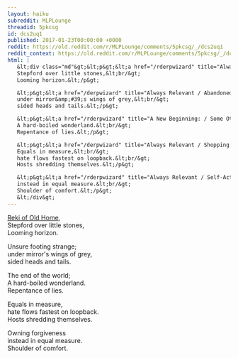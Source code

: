 ```yaml
---
layout: haiku
subreddit: MLPLounge
threadid: 5pkcsg
id: dcs2uq1
published: 2017-01-23T00:00:00 +0000
reddit: https://old.reddit.com/r/MLPLounge/comments/5pkcsg/_/dcs2uq1
reddit_context: https://old.reddit.com/r/MLPLounge/comments/5pkcsg/_/dcs2uq1?context=3
html: |
   &lt;div class="md"&gt;&lt;p&gt;&lt;a href="/rderpwizard" title="Always Relevant / Black-Tempered Feathers Stretching / Over Sin And Bones"&gt;&lt;/a&gt; &lt;a href="http://tvtropes.org/pmwiki/pmwiki.php/Anime/HaibaneRenmei"&gt;Reki of Old Home&lt;/a&gt;,&lt;br/&gt;
   Stepford over little stones,&lt;br/&gt;
   Looming horizon.&lt;/p&gt;

   &lt;p&gt;&lt;a href="/derpwizard" title="Always Relevant / Abandoned Mare Factory: / Dreams And More Come True"&gt;&lt;/a&gt; Unsure footing strange;&lt;br/&gt;
   under mirror&amp;#39;s wings of grey,&lt;br/&gt;
   sided heads and tails.&lt;/p&gt;

   &lt;p&gt;&lt;a href="/rderpwizard" title="A New Beginning: / Some Other Beginning&amp;#39;s End / Falling Just To Hatch"&gt;&lt;/a&gt; The end of the world;&lt;br/&gt;
   A hard-boiled wonderland.&lt;br/&gt;
   Repentance of lies.&lt;/p&gt;

   &lt;p&gt;&lt;a href="/derpwizard" title="Always Relevant / Shopping Spree Of Suffering / Paper Bag Cutting"&gt;&lt;/a&gt;
   Equals in measure,&lt;br/&gt;
   hate flows fastest on loopback.&lt;br/&gt;
   Hosts shredding themselves.&lt;/p&gt;

   &lt;p&gt;&lt;a href="/rderpwizard" title="Always Relevant / Self-Actualization / Paper Bag Princess"&gt;&lt;/a&gt; Owning forgiveness&lt;br/&gt;
   instead in equal measure.&lt;br/&gt;
   Shoulder of comfort.&lt;/p&gt;
   &lt;/div&gt;
---
```


[](/rderpwizard "Always Relevant / Black-Tempered Feathers Stretching / Over Sin And Bones") [Reki of Old Home](http://tvtropes.org/pmwiki/pmwiki.php/Anime/HaibaneRenmei),  
Stepford over little stones,  
Looming horizon.

[](/derpwizard "Always Relevant / Abandoned Mare Factory: / Dreams And More Come True") Unsure footing strange;  
under mirror's wings of grey,  
sided heads and tails.

[](/rderpwizard "A New Beginning: / Some Other Beginning's End / Falling Just To Hatch") The end of the world;  
A hard-boiled wonderland.  
Repentance of lies.

[](/derpwizard "Always Relevant / Shopping Spree Of Suffering / Paper Bag Cutting")
Equals in measure,  
hate flows fastest on loopback.  
Hosts shredding themselves.

[](/rderpwizard "Always Relevant / Self-Actualization / Paper Bag Princess") Owning forgiveness  
instead in equal measure.  
Shoulder of comfort.